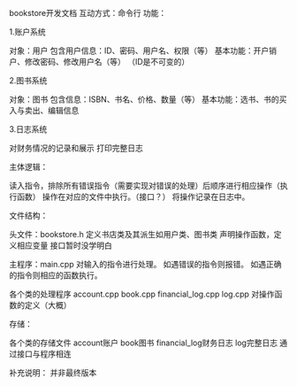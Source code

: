 bookstore开发文档
互动方式：命令行
功能：

1.账户系统

对象：用户
包含用户信息：ID、密码、用户名、权限（等）
基本功能：开户销户、修改密码、修改用户名（等）
（ID是不可变的）

2.图书系统

对象：图书
包含信息：ISBN、书名、价格、数量（等）
基本功能：选书、书的买入与卖出、编辑信息

3.日志系统

对财务情况的记录和展示
打印完整日志

主体逻辑：

读入指令，排除所有错误指令（需要实现对错误的处理）后顺序进行相应操作（执行函数）
操作在对应的文件中执行。（接口？）
将操作记录在日志中。

文件结构：

头文件：bookstore.h
定义书店类及其派生如用户类、图书类
声明操作函数，定义相应变量
接口暂时没学明白

主程序：main.cpp
对输入的指令进行处理。
如遇错误的指令则报错。
如遇正确的指令则相应的函数执行。

各个类的处理程序
account.cpp
book.cpp
financial_log.cpp
log.cpp
对操作函数的定义（大概）

存储：

各个类的存储文件
account账户
book图书
financial_log财务日志
log完整日志
通过接口与程序相连

补充说明：
并非最终版本
